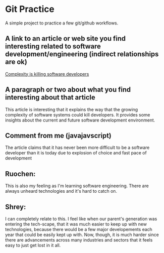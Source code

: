 # Git Practice
A simple project to practice a few git/github workflows.
## A link to an article or web site you find interesting related to software development/engineering (indirect relationships are ok)
[Complexity is killing software developers](https://www.infoworld.com/article/3639050/complexity-is-killing-software-developers.html)
## A paragraph or two about what you find interesting about that article
This article is interesting that it explains the way that the growing complexity of software systems could kill developers. It provides some insights about the current and future software development environment.

## Comment from me (javajavscript)
The article claims that it has never been more difficult to be a software developer than it is today due to explosion of choice and fast pace of development

## Ruochen:
This is also my feeling as I'm learning software engineering. There are always unheard technologies and it's hard to catch on.

## Shrey:

I can completely relate to this. I feel like when our parent's generation was entering the tech-scape, that it was much easier to keep up with new technologies, because there would be a few major developements each year that could be easily kept up with. Now, though, it is much harder since there are advancements across many industries and sectors that it feels easy to just get lost in it all.
